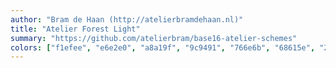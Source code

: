 ```yaml
---
author: "Bram de Haan (http://atelierbramdehaan.nl)"
title: "Atelier Forest Light"
summary: "https://github.com/atelierbram/base16-atelier-schemes"
colors: ["f1efee", "e6e2e0", "a8a19f", "9c9491", "766e6b", "68615e", "2c2421", "1b1918", "f22c40", "df5320", "c38418", "7b9726", "3d97b8", "407ee7", "6666ea", "c33ff3"]
---
```

